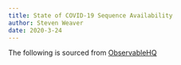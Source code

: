 ```yaml
---
title: State of COVID-19 Sequence Availability
author: Steven Weaver
date: 2020-3-24
---
```


The following is sourced from [ObservableHQ](https://api.observablehq.com/@stevenweaver/case-vs-sequence-count)

<div id="value"></div>
<script type="module">
import {Runtime, Inspector} from "https://cdn.jsdelivr.net/npm/@observablehq/runtime@4/dist/runtime.js";
import define from "https://api.observablehq.com/@stevenweaver/case-vs-sequence-count.js?v=3";
const inspect = Inspector.into("#value");
(new Runtime).module(define, name => inspect());
</script>


